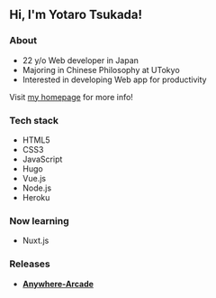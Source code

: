 ## Hi, I'm Yotaro Tsukada!

### About

* 22 y/o Web developer in Japan
* Majoring in Chinese Philosophy at UTokyo
* Interested in developing Web app for productivity

Visit [my homepage](https://yotarotsukada.netlify.app/) for more info!

### Tech stack

* HTML5
* CSS3
* JavaScript
* Hugo
* Vue.js
* Node.js
* Heroku

### Now learning

* Nuxt.js

### Releases

* [**Anywhere-Arcade**](https://anywhere-arcade.herokuapp.com/)
<!--
**yotarotsukada/yotarotsukada** is a ✨ _special_ ✨ repository because its `README.md` (this file) appears on your GitHub profile.

Here are some ideas to get you started:

- 🔭 I’m currently working on ...
- 🌱 I’m currently learning ...
- 👯 I’m looking to collaborate on ...
- 🤔 I’m looking for help with ...
- 💬 Ask me about ...
- 📫 How to reach me: ...
- 😄 Pronouns: ...
- ⚡ Fun fact: ...
-->
